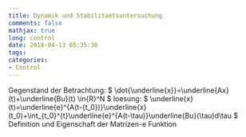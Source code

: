 ```yaml
---
title: Dynamik und Stabilitaetsuntersuchung
comments: false
mathjax: true
long: control
date: 2018-04-13 05:35:30
tags:
categories:
- Control
---
```

Gegenstand der Betrachtung:
$ \dot{\underline{x}}=\underline{Ax}(t)+\underline{Bu}(t) \in{R}^N $
loesung:
$ \underline{x}(t)=\underline{e}^{A(t-{t_0})}\underline{x}(t_0)+\int_{t_0}^{t}\underline{e}^{A(t-\tau)}\underline{Bu}(\tau)d\tau $
Definition und Eigenschaft der Matrizen-e Funktion

